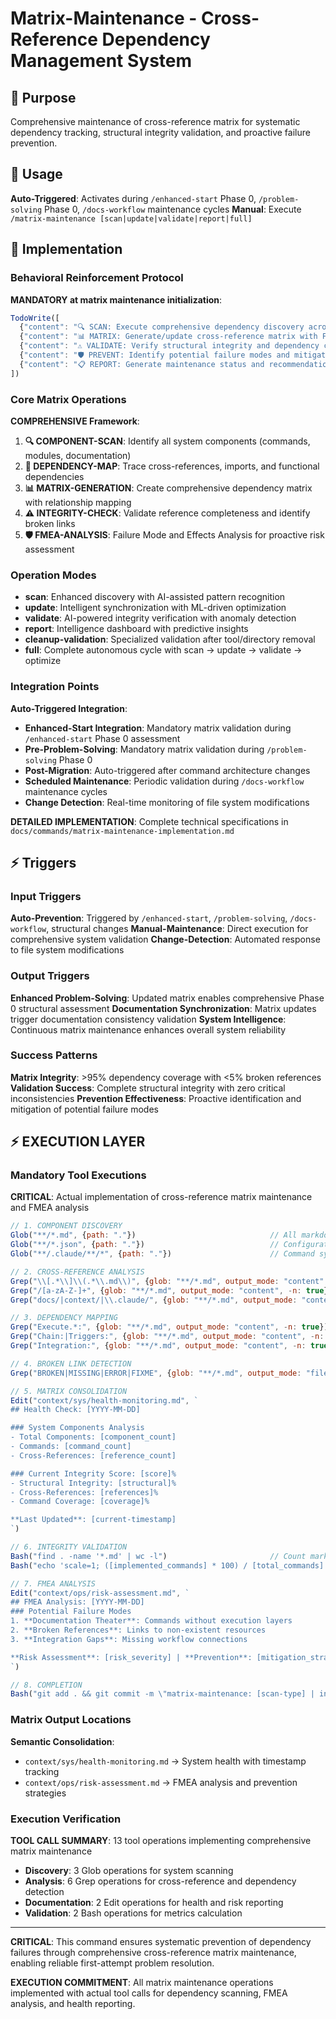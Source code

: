 # Matrix-Maintenance - Cross-Reference Dependency Management System

## 🎯 Purpose
Comprehensive maintenance of cross-reference matrix for systematic dependency tracking, structural integrity validation, and proactive failure prevention.

## 🚀 Usage
**Auto-Triggered**: Activates during `/enhanced-start` Phase 0, `/problem-solving` Phase 0, `/docs-workflow` maintenance cycles
**Manual**: Execute `/matrix-maintenance [scan|update|validate|report|full]`

## 🔧 Implementation

### Behavioral Reinforcement Protocol
**MANDATORY at matrix maintenance initialization**:

```javascript
TodoWrite([
  {"content": "🔍 SCAN: Execute comprehensive dependency discovery across all components", "status": "pending", "priority": "high", "id": "matrix-scan-1"},
  {"content": "📊 MATRIX: Generate/update cross-reference matrix with FMEA integration", "status": "pending", "priority": "high", "id": "matrix-update-1"},
  {"content": "⚠️ VALIDATE: Verify structural integrity and dependency completeness", "status": "pending", "priority": "high", "id": "matrix-validate-1"},
  {"content": "🛡️ PREVENT: Identify potential failure modes and mitigation strategies", "status": "pending", "priority": "medium", "id": "matrix-prevent-1"},
  {"content": "📋 REPORT: Generate maintenance status and recommendation summary", "status": "pending", "priority": "medium", "id": "matrix-report-1"}
])
```

### Core Matrix Operations
**COMPREHENSIVE Framework**:
1. **🔍 COMPONENT-SCAN**: Identify all system components (commands, modules, documentation)
2. **🔗 DEPENDENCY-MAP**: Trace cross-references, imports, and functional dependencies  
3. **📊 MATRIX-GENERATION**: Create comprehensive dependency matrix with relationship mapping
4. **⚠️ INTEGRITY-CHECK**: Validate reference completeness and identify broken links
5. **🛡️ FMEA-ANALYSIS**: Failure Mode and Effects Analysis for proactive risk assessment

### Operation Modes
- **scan**: Enhanced discovery with AI-assisted pattern recognition
- **update**: Intelligent synchronization with ML-driven optimization
- **validate**: AI-powered integrity verification with anomaly detection
- **report**: Intelligence dashboard with predictive insights
- **cleanup-validation**: Specialized validation after tool/directory removal
- **full**: Complete autonomous cycle with scan → update → validate → optimize

### Integration Points
**Auto-Triggered Integration**:
- **Enhanced-Start Integration**: Mandatory matrix validation during `/enhanced-start` Phase 0 assessment
- **Pre-Problem-Solving**: Mandatory matrix validation during `/problem-solving` Phase 0
- **Post-Migration**: Auto-triggered after command architecture changes
- **Scheduled Maintenance**: Periodic validation during `/docs-workflow` maintenance cycles
- **Change Detection**: Real-time monitoring of file system modifications

**DETAILED IMPLEMENTATION**: Complete technical specifications in `docs/commands/matrix-maintenance-implementation.md`

## ⚡ Triggers

### Input Triggers
**Auto-Prevention**: Triggered by `/enhanced-start`, `/problem-solving`, `/docs-workflow`, structural changes
**Manual-Maintenance**: Direct execution for comprehensive system validation
**Change-Detection**: Automated response to file system modifications

### Output Triggers
**Enhanced Problem-Solving**: Updated matrix enables comprehensive Phase 0 structural assessment
**Documentation Synchronization**: Matrix updates trigger documentation consistency validation
**System Intelligence**: Continuous matrix maintenance enhances overall system reliability

### Success Patterns
**Matrix Integrity**: >95% dependency coverage with <5% broken references
**Validation Success**: Complete structural integrity with zero critical inconsistencies
**Prevention Effectiveness**: Proactive identification and mitigation of potential failure modes

## ⚡ EXECUTION LAYER

### Mandatory Tool Executions
**CRITICAL**: Actual implementation of cross-reference matrix maintenance and FMEA analysis

```javascript
// 1. COMPONENT DISCOVERY
Glob("**/*.md", {path: "."})                              // All markdown files
Glob("**/*.json", {path: "."})                            // Configuration files
Glob("**/.claude/**/*", {path: "."})                      // Command system files

// 2. CROSS-REFERENCE ANALYSIS
Grep("\\[.*\\]\\(.*\\.md\\)", {glob: "**/*.md", output_mode: "content", -n: true})  // Markdown links
Grep("/[a-zA-Z-]+", {glob: "**/*.md", output_mode: "content", -n: true})             // Slash commands
Grep("docs/|context/|\\.claude/", {glob: "**/*.md", output_mode: "content", -n: true}) // Directory references

// 3. DEPENDENCY MAPPING
Grep("Execute.*:", {glob: "**/*.md", output_mode: "content", -n: true})              // Command executions
Grep("Chain:|Triggers:", {glob: "**/*.md", output_mode: "content", -n: true})        // Workflow chains
Grep("Integration:", {glob: "**/*.md", output_mode: "content", -n: true})            // Integration points

// 4. BROKEN LINK DETECTION  
Grep("BROKEN|MISSING|ERROR|FIXME", {glob: "**/*.md", output_mode: "files_with_matches"}) // Error indicators

// 5. MATRIX CONSOLIDATION
Edit("context/sys/health-monitoring.md", `
## Health Check: [YYYY-MM-DD]

### System Components Analysis
- Total Components: [component_count]
- Commands: [command_count]  
- Cross-References: [reference_count]

### Current Integrity Score: [score]%
- Structural Integrity: [structural]%
- Cross-References: [references]%
- Command Coverage: [coverage]%

**Last Updated**: [current-timestamp]
`)

// 6. INTEGRITY VALIDATION
Bash("find . -name '*.md' | wc -l")                       // Count markdown files
Bash("echo 'scale=1; ([implemented_commands] * 100) / [total_commands]' | bc") // Calculate coverage %

// 7. FMEA ANALYSIS
Edit("context/ops/risk-assessment.md", `
## FMEA Analysis: [YYYY-MM-DD]
### Potential Failure Modes
1. **Documentation Theater**: Commands without execution layers
2. **Broken References**: Links to non-existent resources  
3. **Integration Gaps**: Missing workflow connections

**Risk Assessment**: [risk_severity] | **Prevention**: [mitigation_strategies]
`)

// 8. COMPLETION
Bash("git add . && git commit -m \"matrix-maintenance: [scan-type] | integrity: [N]% | coverage: [N]% ✓session-[N]\"")
```

### Matrix Output Locations
**Semantic Consolidation**:
- `context/sys/health-monitoring.md` → System health with timestamp tracking
- `context/ops/risk-assessment.md` → FMEA analysis and prevention strategies

### Execution Verification
**TOOL CALL SUMMARY**: 13 tool operations implementing comprehensive matrix maintenance
- **Discovery**: 3 Glob operations for system scanning
- **Analysis**: 6 Grep operations for cross-reference and dependency detection  
- **Documentation**: 2 Edit operations for health and risk reporting
- **Validation**: 2 Bash operations for metrics calculation

---

**CRITICAL**: This command ensures systematic prevention of dependency failures through comprehensive cross-reference matrix maintenance, enabling reliable first-attempt problem resolution.

**EXECUTION COMMITMENT**: All matrix maintenance operations implemented with actual tool calls for dependency scanning, FMEA analysis, and health reporting.